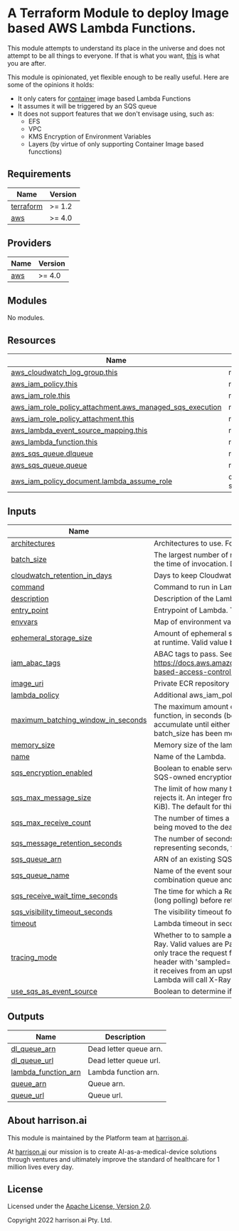 # A Terraform Module to deploy Image based AWS Lambda Functions.

This module attempts to understand its place in the universe and does not attempt to be all things to everyone. If that is what you want, [this](https://registry.terraform.io/modules/terraform-aws-modules/lambda/aws/latest) is what you are after.

This module is opinionated, yet flexible enough to be really useful. Here are some of the opinions it holds:

- It only caters for [container](https://aws.amazon.com/blogs/aws/new-for-aws-lambda-container-image-support/) image based Lambda Functions
- It assumes it will be triggered by an SQS queue
- It does not support features that we don't envisage using, such as:
  - EFS
  - VPC
  - KMS Encryption of Environment Variables
  - Layers (by virtue of only supporting Container Image based funcctions)

<!-- BEGIN_TF_DOCS -->
## Requirements

| Name | Version |
|------|---------|
| <a name="requirement_terraform"></a> [terraform](#requirement\_terraform) | >= 1.2 |
| <a name="requirement_aws"></a> [aws](#requirement\_aws) | >= 4.0 |

## Providers

| Name | Version |
|------|---------|
| <a name="provider_aws"></a> [aws](#provider\_aws) | >= 4.0 |

## Modules

No modules.

## Resources

| Name | Type |
|------|------|
| [aws_cloudwatch_log_group.this](https://registry.terraform.io/providers/hashicorp/aws/latest/docs/resources/cloudwatch_log_group) | resource |
| [aws_iam_policy.this](https://registry.terraform.io/providers/hashicorp/aws/latest/docs/resources/iam_policy) | resource |
| [aws_iam_role.this](https://registry.terraform.io/providers/hashicorp/aws/latest/docs/resources/iam_role) | resource |
| [aws_iam_role_policy_attachment.aws_managed_sqs_execution](https://registry.terraform.io/providers/hashicorp/aws/latest/docs/resources/iam_role_policy_attachment) | resource |
| [aws_iam_role_policy_attachment.this](https://registry.terraform.io/providers/hashicorp/aws/latest/docs/resources/iam_role_policy_attachment) | resource |
| [aws_lambda_event_source_mapping.this](https://registry.terraform.io/providers/hashicorp/aws/latest/docs/resources/lambda_event_source_mapping) | resource |
| [aws_lambda_function.this](https://registry.terraform.io/providers/hashicorp/aws/latest/docs/resources/lambda_function) | resource |
| [aws_sqs_queue.dlqueue](https://registry.terraform.io/providers/hashicorp/aws/latest/docs/resources/sqs_queue) | resource |
| [aws_sqs_queue.queue](https://registry.terraform.io/providers/hashicorp/aws/latest/docs/resources/sqs_queue) | resource |
| [aws_iam_policy_document.lambda_assume_role](https://registry.terraform.io/providers/hashicorp/aws/latest/docs/data-sources/iam_policy_document) | data source |

## Inputs

| Name | Description | Type | Default | Required |
|------|-------------|------|---------|:--------:|
| <a name="input_architectures"></a> [architectures](#input\_architectures) | Architectures to use. For example x86\_64. | `list(string)` | n/a | yes |
| <a name="input_batch_size"></a> [batch\_size](#input\_batch\_size) | The largest number of records that Lambda will retrieve from the queue at the time of invocation. Defaults to 10 for SQS. | `number` | `10` | no |
| <a name="input_cloudwatch_retention_in_days"></a> [cloudwatch\_retention\_in\_days](#input\_cloudwatch\_retention\_in\_days) | Days to keep Cloudwatch logs before they are deleted. | `number` | `30` | no |
| <a name="input_command"></a> [command](#input\_command) | Command to run in Lambda. This is equivalent to Docker CMD. | `list(string)` | `null` | no |
| <a name="input_description"></a> [description](#input\_description) | Description of the Lambda. | `string` | n/a | yes |
| <a name="input_entry_point"></a> [entry\_point](#input\_entry\_point) | Entrypoint of Lambda. This is equivalent to Docker ENTRYPOINT. | `list(string)` | `null` | no |
| <a name="input_envvars"></a> [envvars](#input\_envvars) | Map of environment variables for the Lambda function. | `map(string)` | `{}` | no |
| <a name="input_ephemeral_storage_size"></a> [ephemeral\_storage\_size](#input\_ephemeral\_storage\_size) | Amount of ephemeral storage (/tmp) in MB your Lambda Function can use at runtime. Valid value between 512 MB to 10,240 MB (10 GB). | `number` | `512` | no |
| <a name="input_iam_abac_tags"></a> [iam\_abac\_tags](#input\_iam\_abac\_tags) | ABAC tags to pass. See https://docs.aws.amazon.com/IAM/latest/UserGuide/introduction_attribute-based-access-control.html | `map(string)` | `{}` | no |
| <a name="input_image_uri"></a> [image\_uri](#input\_image\_uri) | Private ECR repository URI. | `string` | n/a | yes |
| <a name="input_lambda_policy"></a> [lambda\_policy](#input\_lambda\_policy) | Additional aws\_iam\_policy resource to include. | `string` | `null` | no |
| <a name="input_maximum_batching_window_in_seconds"></a> [maximum\_batching\_window\_in\_seconds](#input\_maximum\_batching\_window\_in\_seconds) | The maximum amount of time to gather records before invoking the function, in seconds (between 0 and 300). Records will continue to accumulate until either maximum\_batching\_window\_in\_seconds expires or batch\_size has been met. | `number` | `30` | no |
| <a name="input_memory_size"></a> [memory\_size](#input\_memory\_size) | Memory size of the lambda in megabytes. | `string` | n/a | yes |
| <a name="input_name"></a> [name](#input\_name) | Name of the Lambda. | `string` | n/a | yes |
| <a name="input_sqs_encryption_enabled"></a> [sqs\_encryption\_enabled](#input\_sqs\_encryption\_enabled) | Boolean to enable server-side encryption (SSE) of message content with SQS-owned encryption keys. | `bool` | `false` | no |
| <a name="input_sqs_max_message_size"></a> [sqs\_max\_message\_size](#input\_sqs\_max\_message\_size) | The limit of how many bytes a message can contain before Amazon SQS rejects it. An integer from 1024 bytes (1 KiB) up to 262144 bytes (256 KiB). The default for this attribute is 262144 (256 KiB) | `number` | `262144` | no |
| <a name="input_sqs_max_receive_count"></a> [sqs\_max\_receive\_count](#input\_sqs\_max\_receive\_count) | The number of times a message is delivered to the source queue before being moved to the dead letter queue. | `number` | `10` | no |
| <a name="input_sqs_message_retention_seconds"></a> [sqs\_message\_retention\_seconds](#input\_sqs\_message\_retention\_seconds) | The number of seconds Amazon SQS retains a message. Integer representing seconds, from 60 (1 minute) to 1209600 (14 days). | `number` | `1209600` | no |
| <a name="input_sqs_queue_arn"></a> [sqs\_queue\_arn](#input\_sqs\_queue\_arn) | ARN of an existing SQS event source queue. | `string` | `null` | no |
| <a name="input_sqs_queue_name"></a> [sqs\_queue\_name](#input\_sqs\_queue\_name) | Name of the event source queue if you want this module to create a combination queue and dead letter queue. | `string` | `null` | no |
| <a name="input_sqs_receive_wait_time_seconds"></a> [sqs\_receive\_wait\_time\_seconds](#input\_sqs\_receive\_wait\_time\_seconds) | The time for which a ReceiveMessage call will wait for a message to arrive (long polling) before returning. An integer from 0 to 20 (seconds). | `number` | `20` | no |
| <a name="input_sqs_visibility_timeout_seconds"></a> [sqs\_visibility\_timeout\_seconds](#input\_sqs\_visibility\_timeout\_seconds) | The visibility timeout for the queue. An integer from 0 to 43200 (12 hours). | `number` | `300` | no |
| <a name="input_timeout"></a> [timeout](#input\_timeout) | Lambda timeout in seconds. | `string` | n/a | yes |
| <a name="input_tracing_mode"></a> [tracing\_mode](#input\_tracing\_mode) | Whether to to sample and trace a subset of incoming requests with AWS X-Ray. Valid values are PassThrough and Active. If PassThrough, Lambda will only trace the request from an upstream service if it contains a tracing header with 'sampled=1'. If Active, Lambda will respect any tracing header it receives from an upstream service. If no tracing header is received, Lambda will call X-Ray for a tracing decision. | `string` | `null` | no |
| <a name="input_use_sqs_as_event_source"></a> [use\_sqs\_as\_event\_source](#input\_use\_sqs\_as\_event\_source) | Boolean to determine if an SQS queue is the event source. | `bool` | `true` | no |

## Outputs

| Name | Description |
|------|-------------|
| <a name="output_dl_queue_arn"></a> [dl\_queue\_arn](#output\_dl\_queue\_arn) | Dead letter queue arn. |
| <a name="output_dl_queue_url"></a> [dl\_queue\_url](#output\_dl\_queue\_url) | Dead letter queue url. |
| <a name="output_lambda_function_arn"></a> [lambda\_function\_arn](#output\_lambda\_function\_arn) | Lambda function arn. |
| <a name="output_queue_arn"></a> [queue\_arn](#output\_queue\_arn) | Queue arn. |
| <a name="output_queue_url"></a> [queue\_url](#output\_queue\_url) | Queue url. |
<!-- END_TF_DOCS -->

## About harrison.ai

This module is maintained by the Platform team at [harrison.ai](https://harrison.ai).

At [harrison.ai](https://harrison.ai) our mission is to create AI-as-a-medical-device solutions through ventures and ultimately improve the standard of healthcare for 1 million lives every day.

## License

Licensed under the [Apache License, Version 2.0](http://www.apache.org/licenses/LICENSE-2.0).

Copyright 2022 harrison.ai Pty. Ltd.
